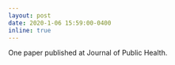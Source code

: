 ```yaml
---
layout: post
date: 2020-1-06 15:59:00-0400
inline: true
---
```


One paper published at Journal of Public Health.
